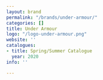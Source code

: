 ```yaml
---
layout: brand
permalink: "/brands/under-armour/"
categories: []
title: Under Armour
logo: "/logo-under-armour.png"
website: ''
catalogues:
- title: Spring/Summer Catalogue
  year: 2020
info: ''

---
```


